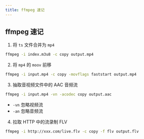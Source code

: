 ```yaml
---
title: ffmpeg 速记
---
```


## ffmpeg 速记

1. 将 `ts` 文件合并为 `mp4`

```bash
ffmpeg -i index.m3u8 -c copy output.mp4
```

2. 将 `mp4` 的 `moov` 前移

```bash
ffmpeg -i input.mp4 -c copy -movflags faststart output.mp4
```

3. 抽取音视频文件中的 AAC 音频流

```bash
ffmpeg -i input.mp4 -vn -acodec copy output.aac
```

- `-vn` 忽略视频流
- `-an` 忽略音频流

4. 拉取 HTTP 中的流录制 FLV

```bash
ffmpeg -i http://xxx.com/live.flv -c copy -f flv output.flv
```